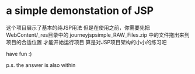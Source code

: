 a simple demonstation of JSP
===========================
这个项目展示了基本的纯JSP用法
但是在使用之前，你需要先把
WebContent/_res目录中的
journeyjspsimple_RAW_Files.zip
中的文件拖出来到项目的合适位置
才能开始运行项目
算是对JSP项目架构的小小的练习吧

have fun :)

p.s. the answer is also within

